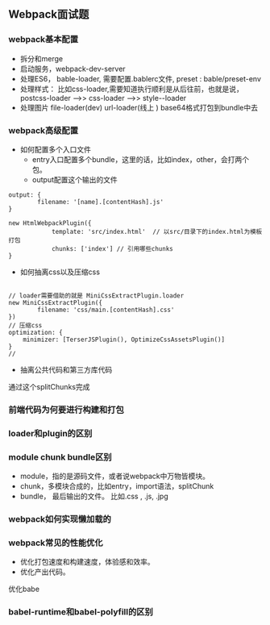 ## Webpack面试题



### webpack基本配置

- 拆分和merge
- 启动服务，webpack-dev-server
- 处理ES6， bable-loader, 需要配置.bablerc文件, preset : bable/preset-env 
- 处理样式： 比如css-loader,需要知道执行顺利是从后往前，也就是说，postcss-loader -->> css-loader -->> style--loader
- 处理图片 file-loader(dev)  url-loader(线上 )  base64格式打包到bundle中去





### webpack高级配置



- 如何配置多个入口文件
  - entry入口配置多个bundle，这里的话，比如index，other，会打两个包。
  - output配置这个输出的文件



```
output: {
		filename: '[name].[contentHash].js'
}

new HtmlWebpackPlugin({
            template: 'src/index.html'  // 以src/目录下的index.html为模板打包
            chunks: ['index'] // 引用哪些chunks
}
```





- 如何抽离css以及压缩css



```

// loader需要借助的就是 MiniCssExtractPlugin.loader
new MiniCssExtractPlugin({  
		filename: 'css/main.[contentHash].css'
})
// 压缩css
optimization: {
	minimizer: [TerserJSPlugin(), OptimizeCssAssetsPlugin()]
}
// 
```



- 抽离公共代码和第三方库代码



通过这个splitChunks完成





### 前端代码为何要进行构建和打包







### loader和plugin的区别







### module chunk bundle区别

- module，指的是源码文件，或者说webpack中万物皆模块。
- chunk，多模块合成的，比如entry，import语法，splitChunk
- bundle， 最后输出的文件。 比如.css , .js, .jpg



### webpack如何实现懒加载的





### webpack常见的性能优化

- 优化打包速度和构建速度，体验感和效率。
- 优化产出代码。



优化babe







### babel-runtime和babel-polyfill的区别